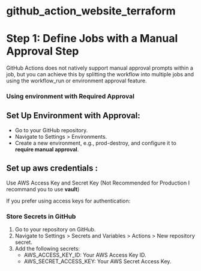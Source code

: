 # github_action_website_terraform

# Step 1: Define Jobs with a Manual Approval Step

GitHub Actions does not natively support manual approval prompts within a job, but you can achieve this by splitting the workflow into multiple jobs and using the workflow_run or environment approval feature.

### Using environment with Required Approval

## Set Up Environment with Approval:
* Go to your GitHub repository.
* Navigate to Settings > Environments.
* Create a new environment, e.g., prod-destroy, and configure it to __require manual approval__.

## Set up aws credentials :
Use AWS Access Key and Secret Key (Not Recommended for Production I recommand you to use __vault__)

If you prefer using access keys for authentication:
### Store Secrets in GitHub
1. Go to your repository on GitHub.
2. Navigate to Settings > Secrets and Variables > Actions > New repository secret.
3. Add the following secrets:
    * AWS_ACCESS_KEY_ID: Your AWS Access Key ID.
    * AWS_SECRET_ACCESS_KEY: Your AWS Secret Access Key.


